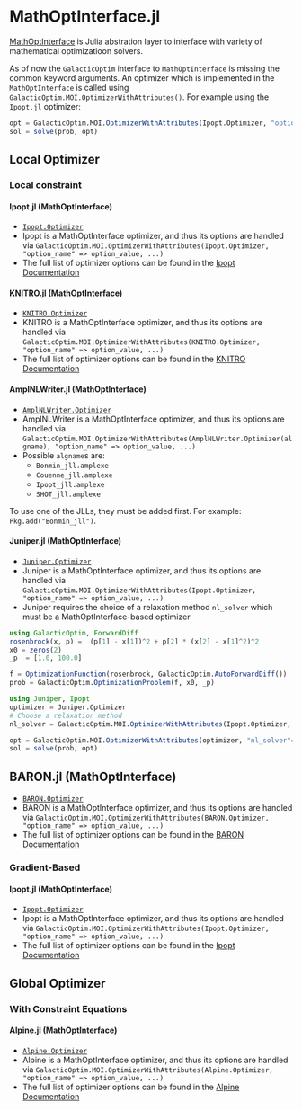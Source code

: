 # MathOptInterface.jl

[MathOptInterface](https://github.com/jump-dev/MathOptInterface.jl) is Julia abstration layer to interface with variety of mathematical optimizatioon solvers.

As of now the `GalacticOptim` interface to `MathOptInterface` is missing the common keyword arguments. An optimizer which is implemented in the `MathOptInterface` is called using `GalacticOptim.MOI.OptimizerWithAttributes()`. For example using the `Ipopt.jl` optimizer:

```julia
opt = GalacticOptim.MOI.OptimizerWithAttributes(Ipopt.Optimizer, "option_name" => option_value, ...)
sol = solve(prob, opt)
```



## Local Optimizer

### Local constraint
#### Ipopt.jl (MathOptInterface)

- [`Ipopt.Optimizer`](https://juliahub.com/docs/Ipopt/yMQMo/0.7.0/)
- Ipopt is a MathOptInterface optimizer, and thus its options are handled via
  `GalacticOptim.MOI.OptimizerWithAttributes(Ipopt.Optimizer, "option_name" => option_value, ...)`
- The full list of optimizer options can be found in the [Ipopt Documentation](https://coin-or.github.io/Ipopt/OPTIONS.html#OPTIONS_REF)

#### KNITRO.jl (MathOptInterface)

- [`KNITRO.Optimizer`](https://github.com/jump-dev/KNITRO.jl)
- KNITRO is a MathOptInterface optimizer, and thus its options are handled via
  `GalacticOptim.MOI.OptimizerWithAttributes(KNITRO.Optimizer, "option_name" => option_value, ...)`
- The full list of optimizer options can be found in the [KNITRO Documentation](https://www.artelys.com/docs/knitro//3_referenceManual/callableLibraryAPI.html)

#### AmplNLWriter.jl (MathOptInterface)

- [`AmplNLWriter.Optimizer`](https://github.com/jump-dev/AmplNLWriter.jl)
- AmplNLWriter is a MathOptInterface optimizer, and thus its options are handled via
  `GalacticOptim.MOI.OptimizerWithAttributes(AmplNLWriter.Optimizer(algname), "option_name" => option_value, ...)`
- Possible `algname`s are:
    * `Bonmin_jll.amplexe`
    * `Couenne_jll.amplexe`
    * `Ipopt_jll.amplexe`
    * `SHOT_jll.amplexe`

To use one of the JLLs, they must be added first. For example: `Pkg.add("Bonmin_jll")`.

#### Juniper.jl (MathOptInterface)

- [`Juniper.Optimizer`](https://github.com/lanl-ansi/Juniper.jl)
- Juniper is a MathOptInterface optimizer, and thus its options are handled via
  `GalacticOptim.MOI.OptimizerWithAttributes(Ipopt.Optimizer, "option_name" => option_value, ...)`
- Juniper requires the choice of a relaxation method `nl_solver` which must be
  a MathOptInterface-based optimizer

```julia
using GalacticOptim, ForwardDiff
rosenbrock(x, p) =  (p[1] - x[1])^2 + p[2] * (x[2] - x[1]^2)^2
x0 = zeros(2)
_p  = [1.0, 100.0]

f = OptimizationFunction(rosenbrock, GalacticOptim.AutoForwardDiff())
prob = GalacticOptim.OptimizationProblem(f, x0, _p)

using Juniper, Ipopt
optimizer = Juniper.Optimizer
# Choose a relaxation method
nl_solver = GalacticOptim.MOI.OptimizerWithAttributes(Ipopt.Optimizer, "print_level"=>0)

opt = GalacticOptim.MOI.OptimizerWithAttributes(optimizer, "nl_solver"=>nl_solver)
sol = solve(prob, opt)
```


## BARON.jl (MathOptInterface)

- [`BARON.Optimizer`](https://github.com/joehuchette/BARON.jl)
- BARON is a MathOptInterface optimizer, and thus its options are handled via
  `GalacticOptim.MOI.OptimizerWithAttributes(BARON.Optimizer, "option_name" => option_value, ...)`
- The full list of optimizer options can be found in the [BARON Documentation](https://minlp.com/baron-solver)


### Gradient-Based
#### Ipopt.jl (MathOptInterface)

- [`Ipopt.Optimizer`](https://juliahub.com/docs/Ipopt/yMQMo/0.7.0/)
- Ipopt is a MathOptInterface optimizer, and thus its options are handled via
  `GalacticOptim.MOI.OptimizerWithAttributes(Ipopt.Optimizer, "option_name" => option_value, ...)`
- The full list of optimizer options can be found in the [Ipopt Documentation](https://coin-or.github.io/Ipopt/OPTIONS.html#OPTIONS_REF)


## Global Optimizer

### With Constraint Equations
#### Alpine.jl (MathOptInterface)

- [`Alpine.Optimizer`](https://github.com/lanl-ansi/Alpine.jl)
- Alpine is a MathOptInterface optimizer, and thus its options are handled via
  `GalacticOptim.MOI.OptimizerWithAttributes(Alpine.Optimizer, "option_name" => option_value, ...)`
- The full list of optimizer options can be found in the [Alpine Documentation](https://github.com/lanl-ansi/Alpine.jl)